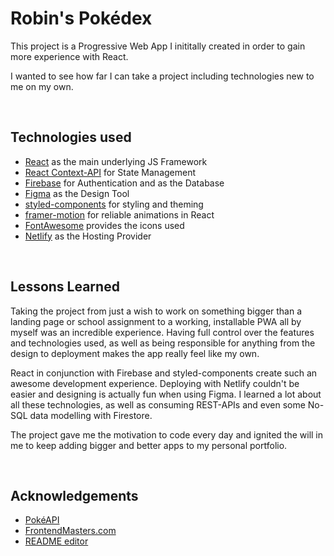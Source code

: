 # Robin's Pokédex

This project is a Progressive Web App I inititally created in order to gain more experience with React. 

I wanted to see how far I can take a project including technologies new to me on my own.

</br>

## Technologies used

- [React](https://reactjs.org/) as the main underlying JS Framework
- [React Context-API](https://reactjs.org/docs/context.html) for State Management
- [Firebase](https://firebase.google.com/) for Authentication and as the Database
- [Figma](https://www.figma.com/) as the Design Tool
- [styled-components](https://styled-components.com/) for styling and theming
- [framer-motion](https://www.framer.com/motion/) for reliable animations in React
- [FontAwesome](https://fontawesome.com/) provides the icons used
- [Netlify](https://www.netlify.com/) as the Hosting Provider

</br>

## Lessons Learned

Taking the project from just a wish to work on something bigger than a landing page or school assignment to a working, installable PWA all by myself was an incredible experience.
Having full control over the features and technologies used, as well as being responsible for anything from the design to deployment makes the app really feel like my own.

React in conjunction with Firebase and styled-components create such an awesome development experience. Deploying with Netlify couldn't be easier and designing is actually fun when using Figma.
I learned a lot about all these technologies, as well as consuming REST-APIs and even some No-SQL data modelling with Firestore.

The project gave me the motivation to code every day and ignited the will in me to keep adding bigger and better apps to my personal portfolio.

</br>

## Acknowledgements

- [PokéAPI](https://pokeapi.co/)
- [FrontendMasters.com](https://frontendmasters.com/)
- [README editor](https://readme.so)
